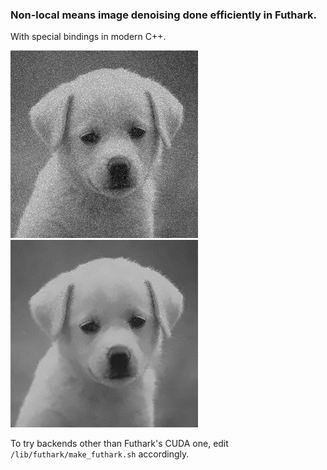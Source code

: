### Non-local means image denoising done efficiently in Futhark.
With special bindings in modern C++.


![Noisy input image.](img/noisy.bmp)
![Denoised output with h=0.32, a patch side of 7 and a search window side 15.](img/output.bmp)


To try backends other than Futhark's CUDA one, edit ``/lib/futhark/make_futhark.sh`` accordingly.
